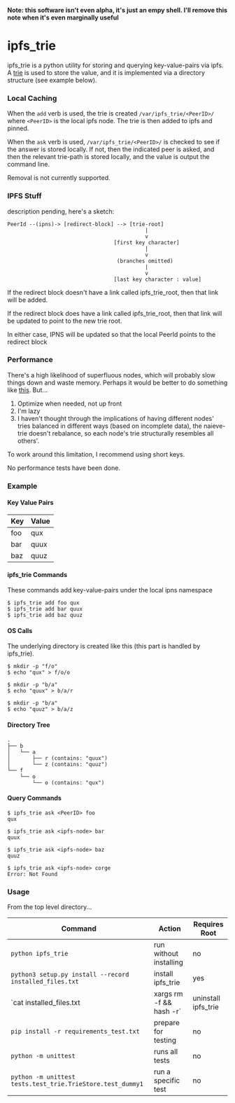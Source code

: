 **Note: this software isn't even alpha, it's just an empy shell.  I'll remove this note when it's even marginally useful**

ipfs_trie
=============

ipfs_trie is a python utility for storing and querying key-value-pairs via ipfs.  A [trie](https://en.wikipedia.org/wiki/Trie) is used to store the value, and it is implemented via a directory structure (see example below).

### Local Caching

When the `add` verb is used, the trie is created `/var/ipfs_trie/<PeerID>/` where `<PeerID>` is the local ipfs node.  The trie is then added to ipfs and pinned.

When the `ask` verb is used, `/var/ipfs_trie/<PeerID>/` is checked to see if the answer is stored locally.  If not, then the indicated peer is asked, and then the relevant trie-path is stored locally, and the value is output the command line.

Removal is not currently supported.

### IPFS Stuff

description pending, here's a sketch:

    PeerId --(ipns)-> [redirect-block] --> [trie-root]
                                                |
                                                v
                                      [first key character]
                                                |
                                                v
                                       (branches omitted)
                                                |
                                                v
                                      [last key character : value]

If the redirect block doesn't have a link called ipfs_trie_root, then that link will be added.

If the redirect block does have a link called ipfs_trie_root, then that link will be updated to point to the new trie root.

In either case, IPNS will be updated so that the local PeerId points to the redirect block

### Performance

There's a high likelihood of superfluous nodes, which will probably slow things down and waste memory.  Perhaps it would be better to do something like [this](https://github.com/ethereum/wiki/wiki/Patricia-Tree).  But...
 1. Optimize when needed, not up front
 2. I'm lazy
 3. I haven't thought through the implications of having different nodes' tries balanced in different ways (based on incomplete data), the naieve-trie doesn't rebalance, so each node's trie structurally resembles all others'.

To work around this limitation, I recommend using short keys.

No performance tests have been done.

### Example

#### Key Value Pairs

| Key | Value |
|-----|-------|
| foo | qux   |
| bar | quux  |
| baz | quuz  |

#### ipfs_trie Commands

These commands add key-value-pairs under the local ipns namespace

    $ ipfs_trie add foo qux
    $ ipfs_trie add bar quux
    $ ipfs_trie add baz quuz

#### OS Calls

The underlying directory is created like this (this part is handled by ipfs_trie).

    $ mkdir -p "f/o"
    $ echo "qux" > f/o/o

    $ mkdir -p "b/a"
    $ echo "quux" > b/a/r

    $ mkdir -p "b/a"
    $ echo "quuz" > b/a/z

#### Directory Tree

    .
    ├── b
    │   └── a
    │       ├── r (contains: "quux")
    │       └── z (contains: "quuz")
    └── f
        └── o
            └── o (contains: "qux")

#### Query Commands

    $ ipfs_trie ask <PeerID> foo
    qux

    $ ipfs_trie ask <ipfs-node> bar
    quux

    $ ipfs_trie ask <ipfs-node> baz
    quuz

    $ ipfs_trie ask <ipfs-node> corge
    Error: Not Found

### Usage

From the top level directory...

| Command | Action | Requires Root |
|---------|--------|---------------|
|`python ipfs_trie`| run without installing | no |
|`python3 setup.py install --record installed_files.txt`| install ipfs_trie | yes |
|`cat installed_files.txt | xargs rm -f && hash -r` | uninstall ipfs_trie | yes |
|`pip install -r requirements_test.txt` | prepare for testing | no |
|`python -m unittest` | runs all tests | no|
|`python -m unittest tests.test_trie.TrieStore.test_dummy1` | run a specific test | no |
